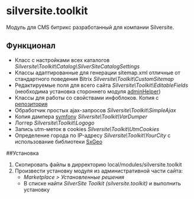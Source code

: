 # silversite.toolkit
Модуль для CMS битрикс разработанный для компании Silversite.

## Функционал
* Класс с настройками всех каталогов *Silversite\Toolkit\Catalog\SilverSiteCatalogSettings*
* Классы адаптированные для генерации sitemap.xml отличные от стандартного поведения Bitrix *Silversite\Toolkit\CustomSitemap*
* Редактируемые поля для всего сайта *Silversite\Toolkit\EditableFields* (необходима установка стороннего модуля [adminHelper](https://github.com/DigitalWand/digitalwand.admin_helper))
* Классы для работы со свойствами инфоблоков. Копия с [репозитория](https://github.com/unnamed777/IblockOrm)
* Обработчик простых ajax-запросов *Silversite\Toolkit\SimpleAjax*
* Копия дампера [symfony](https://github.com/symfony/var-dumper) *Silversite\Toolkit\VarDumper*
* Логгер *Silversite\Toolkit\Logogo*
* Запись utm-меток в cookies *Silversite\Toolkit\UtmCookies*
* Определение города по IP-адресу *Silversite\Toolkit\YourCity* с использование библиотеки [SxGeo](https://sypexgeo.net/ru/docs/)

##Установка
1. Скопировать файлы в дирректорию local/modules/silversite.toolkit
2. Произвести установку модуля из административной части сайта:
	* *Marketplace > Установленные решения*
	* В списке найти *SilverSite Toolkit (silversite.toolkit)* и выполнить установку